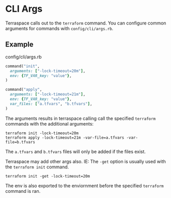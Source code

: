 # CLI Args

Terraspace calls out to the `terraform` command. You can configure common arguments for commands with `config/cli/args.rb`.

## Example

config/cli/args.rb

```ruby
command("init",
  arguments: ["-lock-timeout=20m"],
  env: {TF_VAR_key: "value"},
)

command("apply",
  arguments: ["-lock-timeout=21m"],
  env: {TF_VAR_key: "value"},
  var_files: ["a.tfvars", "b.tfvars"],
)
```

The arguments results in terraspace calling call the specified `terraform` commands with the additional arguments:

    terraform init -lock-timeout=20m
    terraform apply -lock-timeout=21m -var-file=a.tfvars -var-file=b.tfvars

The `a.tfvars` and `b.tfvars` files will only be added if the files exist.

Terraspace may add other args also. IE: The `-get` option is usually used with the `terraform init` command.

    terraform init -get -lock-timeout=20m

The env is also exported to the enviornment before the specified `terraform` command is ran.
